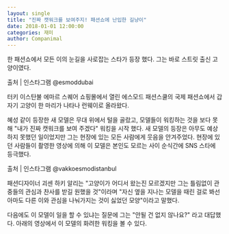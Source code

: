 ```yaml
---
layout: single
title: "진짜 캣워크를 보여주지! 패션쇼에 난입한 길냥이"
date: 2018-01-01 12:00:00
categories: 재미
author: Companimal
---
```


한 패션쇼에서 모든 이의 눈길을 사로잡는 스타가 등장 했다. 그는 바로 스트릿 출신 고양이였다.

출처 | 인스타그램 @esmoddubai

터키 이스탄불 에마르 스퀘어 쇼핑몰에서 열린 에스모드 패션스쿨의 국제 패션쇼에서 갑자기 고양이 한 마리가 나타나 런웨이로 올라왔다.

혜성 같이 등장한 새 모델은 무대 위에서 털을 골랐고, 모델들이 워킹하는 것을 보다 못해 "내가 진짜 캣워크를 보여 주겠다" 워킹을 시작 했다. 새 모델의 등장은 아무도 예상하지 못했던 일이었지만 그는 현장에 있는 모든 사람에게 웃음을 안겨주었다. 현장에 있던 사람들이 촬영한 영상에 의해 이 모델은 본인도 모르는 사이 순식간에 SNS 스타에 등극했다.

출처 | 인스타그램 @vakkoesmodistanbul

패션디자이너 괴센 하키 알리는 "고양이가 어디서 왔는진 모르겠지만 그는 틀림없이 관중들의 관심과 찬사를 받길 원했을 것"이라며 "자신 옆을 지나는 모델을 때린 걸로 봐선 아마도 다른 이와 관심을 나눠가지는 것이 싫었던 모양"이라고 말했다.

다음에도 이 모델이 일을 할 수 있냐는 질문에 그는 "안될 건 없지 않나요?" 라고 대답했다. 아래의 영상에서 이 모델의 화려한 워킹을 볼 수 있다.

[](https://www.instagram.com/p/BpW_NfWn4ub/?utm_source=ig_embed&utm_campaign=embed_video_watch_again)
